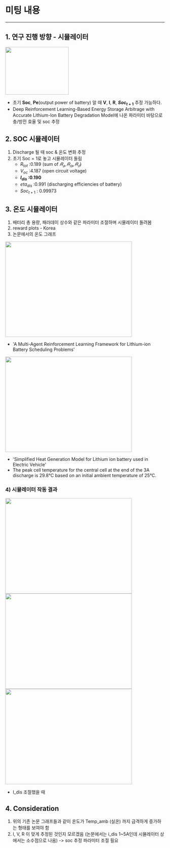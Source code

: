 # 미팅 내용

***


## 1. 연구 진행 방향 - 시뮬레이터

   <img src="https://user-images.githubusercontent.com/66208800/161445074-2447f080-682d-4408-a8f5-57d3d93e72c7.png" height="150px" width="200px">


   + 초기 **Soc**, **Pe**(output power of battery) 알 때 **V**, **I**, **R**, **$Soc_{t+1}$** 추정 가능하다.
   + Deep Reinforcement Learning-Based Energy Storage Arbitrage with Accurate Lithium-Ion Battery Degradation Model에 나온 파라미터 바탕으로 충/방전 효율 및 soc 추정


## 2.  SOC 시뮬레이터
   1. Discharge 될 때 soc & 온도 변화 추정 
   2. 초기 Soc = 1로 놓고 시뮬레이터 돌림
      + $R_{tot}$ :0.189 (sum of $𝑅_𝑠, 𝑅_{𝑡𝑠}, 𝑅_{𝑡𝑙}$)
      + $V_{oc}$ :4.187 (open circuit voltage)
      + **$I_{dis}$ :0.190** 
      + $eta_{dis}$ :0.991 (discharging efficiencies of battery)
      + $Soc_{t+1}$ : 0.99973


## 3. 온도 시뮬레이터
    
   1) 배터리 총 용량, 패러데이 상수와 같은 파라미터 조절하며 시뮬레이터 돌려봄
   2) reward plots - Korea
   3) 논문에서의 온도 그래프

   <img src="https://user-images.githubusercontent.com/66208800/161445610-6f45de5b-4729-4202-9618-e6d659c62e21.png" height="300px" width="400px">
   
     
   + 'A Multi-Agent Reinforcement Learning Framework for Lithium-ion Battery Scheduling Problems'
   

   <img src="https://user-images.githubusercontent.com/66208800/161445613-7dcdec0f-82a5-4ffd-8dd9-630e54b20727.png" height="300px" width="400px">
 
           
   + 'Simplified Heat Generation Model for Lithium ion battery used in Electric Vehicle'    
   + The peak cell temperature for the central cell at the end of the 3A discharge is 29.8°C based on an initial ambient temperature of 25°C. 
    
  


   ### 4) 시뮬레이터 작동 결과

   <img src="https://user-images.githubusercontent.com/66208800/161445731-6fb59808-fff5-46b4-be79-1adb71e6248c.png" height="300px" width="400px">
   

   <img src="https://user-images.githubusercontent.com/66208800/161445613-7dcdec0f-82a5-4ffd-8dd9-630e54b20727.png" height="300px" width="400px">
  

   <img src="https://user-images.githubusercontent.com/66208800/161445766-5b105dd2-dda7-41de-a150-e6b18b1ea241.png" height="300px" width="400px">
   
  
  + I_dis 조절했을 때
   
   ## 4. Consideration 
   1. 위의 기존 논문 그래프들과 같이 온도가 Temp_amb (실온) 까지 급격하게 증가하는 형태를 보여야 함
   2. I, V, R 이 맞게 추정된 것인지 모르겠음 (논문에서는 i_dis 1~5A인데 시뮬레이터 상에서는 소수점으로 나옴) -> soc 추정 파라미터 조절 필요



